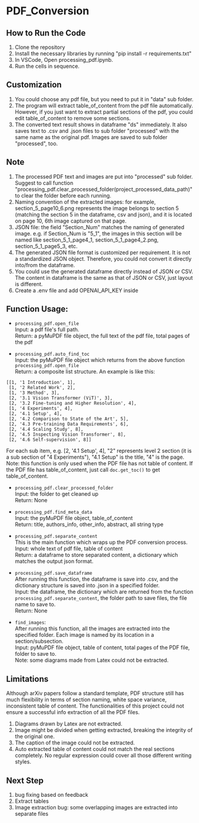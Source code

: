 ﻿# PDF_Conversion

## How to Run the Code ##
1. Clone the repository
2. Install the necessary libraries by running "pip install -r requirements.txt"
3. In VSCode, Open processing_pdf.ipynb.
4. Run the cells in sequence.

## Customization ##
1. You could choose any pdf file, but you need to put it in "data" sub folder.
2. The program will extract table_of_content from the pdf file automatically. However, if you just want to extract partial sections of the pdf, you could edit table_of_content to remove some sections.
3. The converted text result shows in dataframe "ds" immediately. It also saves text to .csv and .json files to sub folder "processed" with the same name as the original pdf. Images are saved to sub folder "processed", too.

## Note ##
1. The processed PDF text and images are put into "processed" sub folder.  Suggest to call function "processing_pdf.clear_processed_folder(project_processed_data_path)" to clear the folder before each running.
2. Naming convention of the extracted images: for example, section_5_page10_6.png represents the image belongs to section 5 (matching the section 5 in the dataframe, csv and json), and it is located on page 10, 6th image captured on that page. 
3. JSON file: the field "Section_Num" matches the naming of generated image. e.g. if Section_Num is "5_1", the images in this section will be named like section_5_1_page4_1, section_5_1_page4_2.png, section_5_1_page5_3, etc.
4. The generated JSON file format is customized per requirement. It is not a standardized JSON object. Therefore, you could not convert it directly into/from the dataframe. 
5. You could use the generated dataframe directly instead of JSON or CSV. The content in dataframe is the same as that of JSON or CSV, just layout is different.
6. Create a .env file and add OPENAI_API_KEY inside

## Function Usage: ##

- `processing_pdf.open_file`<br>
Input: a pdf file's full path.<br> 
Return: a pyMuPDF file object, the full text of the pdf file, total pages of the pdf<br>

- `processing_pdf.auto_find_toc`<br>
Input: the pyMuPDF file object which returns from the above function `processing_pdf.open_file`<br>
Return: a composite list structure. An example is like this:<br>
```
[[1, '1 Introduction', 1],
 [1, '2 Related Work', 2],
 [1, '3 Method', 3],
 [2, '3.1 Vision Transformer (ViT)', 3],
 [2, '3.2 Fine-tuning and Higher Resolution', 4],
 [1, '4 Experiments', 4],
 [2, '4.1 Setup', 4],
 [2, '4.2 Comparison to State of the Art', 5],
 [2, '4.3 Pre-training Data Requirements', 6],
 [2, '4.4 Scaling Study', 8],
 [2, '4.5 Inspecting Vision Transformer', 8],
 [2, '4.6 Self-supervision', 8]]
 ```

 For each sub item, e.g. [2, '4.1 Setup', 4], "2" represents level 2 section (it is a sub section of "4 Experiments"), "4.1 Setup" is the title, "4" is the page. <br>
 Note: this function is only used when the PDF file has not table of content. If the PDF file has table_of_content, just call `doc.get_toc()` to get table_of_content.

 - `processing_pdf.clear_processed_folder`<br>
 Input: the folder to get cleaned up<br>
 Return: None<br>

 - `processing_pdf.find_meta_data`<br>
 Input: the pyMuPDF file object, table_of_content<br>
 Return: title, authors_info, other_info, abstract, all string type<br>

 - `processing_pdf.separate_content`<br>
 This is the main function which wraps up the PDF conversion process.<br>
 Input: whole text of pdf file, table of content<br>
 Return: a dataframe to store separated content, a dictionary which matches the output json format.<br>

 - `processing_pdf.save_dataframe`<br>
 After running this function, the dataframe is save into .csv, and the dictionary structure is saved into .json in a specified folder.<br>
 Input: the dataframe, the dictionary which are returned from the function `processing_pdf.separate_content`, the folder path to save files, the file name to save to. <br>
 Return: None<br>

 - `find_images`:<br>
 After running this function, all the images are extracted into the specified folder. Each image is named by its location in a section/subsection.<br>
 Input: pyMuPDF file object, table of content, total pages of the PDF file, folder to save to.<br>
 Note: some diagrams made from Latex could not be extracted.<br>

 ## Limitations ##
 Although arXiv papers follow a standard template, PDF structure still has much flexibility in terms of section naming, white space variance, inconsistent table of content. The functionalities of this project could not ensure a successful info extraction of all the PDF files.  
 1. Diagrams drawn by Latex are not extracted.
 2. Image might be divided when getting extracted, breaking the integrity of the original one.
 3. The caption of the image could not be extracted.
 4. Auto extracted table of content could not match the real sections completely. No regular expression could cover all those different writing styles.

## Next Step ##
1. bug fixing based on feedback
2. Extract tables
3. Image extraction bug: some overlapping images are extracted into separate files